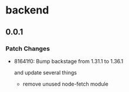 # backend

## 0.0.1

### Patch Changes

- 81641f0: Bump backstage from 1.31.1 to 1.36.1

  and update several things

  - remove unused node-fetch module
